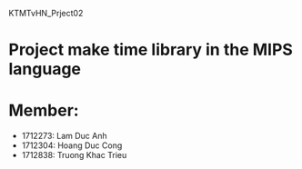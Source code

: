 KTMTvHN_Prject02
# Project make time library in the MIPS language
# Member:
- 1712273: Lam Duc Anh
- 1712304: Hoang Duc Cong
- 1712838: Truong Khac Trieu